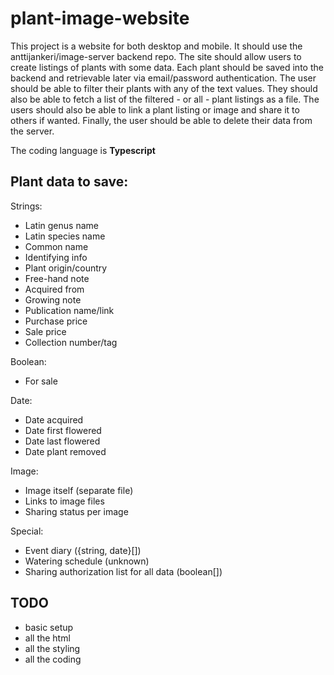 # plant-image-website

This project is a website for both desktop and mobile. It should use the anttijankeri/image-server backend repo. The site should allow users to create listings of plants with some data. Each plant should be saved into the backend and retrievable later via email/password authentication. The user should be able to filter their plants with any of the text values. They should also be able to fetch a list of the filtered - or all - plant listings as a file. The users should also be able to link a plant listing or image and share it to others if wanted. Finally, the user should be able to delete their data from the server.

The coding language is **Typescript**

## Plant data to save:
Strings:
* Latin genus name
* Latin species name
* Common name
* Identifying info
* Plant origin/country
* Free-hand note
* Acquired from
* Growing note
* Publication name/link
* Purchase price
* Sale price
* Collection number/tag

Boolean:
* For sale

Date:
* Date acquired
* Date first flowered
* Date last flowered
* Date plant removed

Image:
* Image itself (separate file)
* Links to image files
* Sharing status per image

Special:
* Event diary ({string, date}[])
* Watering schedule (unknown)
* Sharing authorization list for all data (boolean[])

## TODO

* basic setup
* all the html
* all the styling
* all the coding
